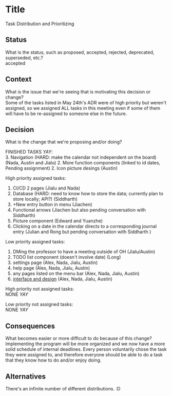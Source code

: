 # Title
Task Distribution and Prioritizing

## Status

What is the status, such as proposed, accepted, rejected, deprecated, superseded, etc.?  
accepted

## Context

What is the issue that we're seeing that is motivating this decision or change?  
Some of the tasks listed in May 24th's ADR were of high priority but weren't assigned, so we assigned ALL tasks in this meeting even if some of them will have to be re-assigned to someone else in the future. 

## Decision

What is the change that we're proposing and/or doing?

FINISHED TASKS *YAY*:  
3. Navigation (HARD: make the calendar not independent on the board) (Nada, Austin and Jialu)
2. More function components (linked to id dates, Pending assignment) 
2. Icon picture desings (Austin)

High priority assigned tasks:  
1. CI/CD 2 pages (Jialu and Nada)
2. Database (HARD: need to know how to store the data; currently plan to store locally; API?) (Siddharth) 
3. +New entry button in menu (Jiachen) 
4. Functional arrows (Jiachen but also pending conversation with Siddharth)
5. Picture component (Edward and Yuanzhe) 
6. Clicking on a date in the calendar directs to a corresponding journal entry (Julian and Rong but pending conversation with Siddharth )

Low priority assigned tasks:  
1. DMing the professor to have a meeting outside of OH (Jialu/Austin)
1. TODO list component (doesn't involve date) (Long) 
2. settings page (Alex, Nada, Jialu, Austin)
3. help page (Alex, Nada, Jialu, Austin)
4. any pages listed on the menu bar (Alex, Nada, Jialu, Austin)
5. [interface and design](https://miro.com/welcomeonboard/cvJgwjeB8od4dJHW7jJqa63Favum6OhDvGUEELZUkfni2Hk64schi9d7eHTGJ5YS) (Alex, Nada, Jialu, Austin)

High priority not assigned tasks:  
NONE *YAY*

Low priority not assigned tasks:  
NONE *YAY*




## Consequences

What becomes easier or more difficult to do because of this change?  
Implementing the program will be more organized and we now have a more solid schedule of internal deadlines. Every person voluntarily chose the task they were assigned to, and therefore everyone should be able to do a task that they know how to do and/or enjoy doing. 

## Alternatives
There's an infinite number of different distributions. :D